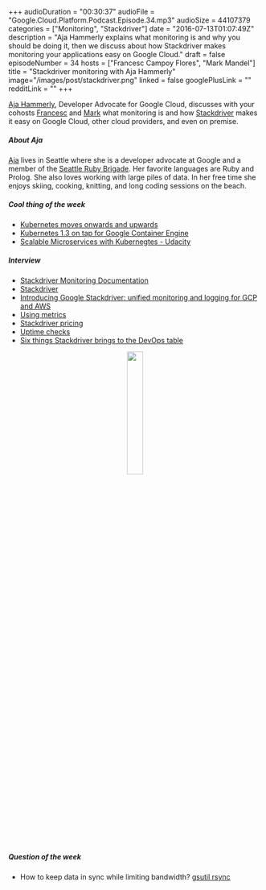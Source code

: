 +++
audioDuration = "00:30:37"
audioFile = "Google.Cloud.Platform.Podcast.Episode.34.mp3"
audioSize = 44107379
categories = ["Monitoring", "Stackdriver"]
date = "2016-07-13T01:07:49Z"
description = "Aja Hammerly explains what monitoring is and why you should be doing it, then we discuss about how Stackdriver makes monitoring your applications easy on Google Cloud."
draft = false
episodeNumber = 34
hosts = ["Francesc Campoy Flores", "Mark Mandel"]
title = "Stackdriver monitoring with Aja Hammerly"
image="/images/post/stackdriver‎.png"
linked = false
googlePlusLink = ""
redditLink = ""
+++

[Aja Hammerly](https://twitter.com/the_thagomizer), Developer Advocate for Google Cloud,
discusses with your cohosts [Francesc](https://twitter.com/francesc) and
[Mark](https://twitter.com/neurotic) what monitoring is and how
[Stackdriver](https://cloud.google.com/stackdriver/) makes it easy on Google Cloud,
other cloud providers, and even on premise.

<!--more-->

##### About Aja

[Aja](https://twitter.com/the_thagomizer) lives in Seattle where she is a developer advocate at
Google and a member of the [Seattle Ruby Brigade](http://www.seattlerb.org/). Her favorite
languages are Ruby and Prolog. She also loves working with large piles of data.
In her free time she enjoys skiing, cooking, knitting, and long coding sessions on the beach.

##### Cool thing of the week

- [Kubernetes moves onwards and upwards](https://cloudplatform.googleblog.com/2016/07/Kubernetes-moves-onwards-and-upwards-this-week-on-Google-Cloud-Platform.html)
- [Kubernetes 1.3 on tap for Google Container Engine](https://cloudplatform.googleblog.com/2016/07/Kubernetes-1.3-on-tap-for-Google-Container-Engine.html)
- [Scalable Microservices with Kubernegtes - Udacity](https://www.udacity.com/course/scalable-microservices-with-kubernetes--ud615)

##### Interview

- [Stackdriver Monitoring Documentation](https://cloud.google.com/monitoring/docs/)
- [Stackdriver](https://cloud.google.com/stackdriver/)
- [Introducing Google Stackdriver: unified monitoring and logging for GCP and AWS](https://cloudplatform.googleblog.com/2016/03/Google-Stackdriver-integrated-monitoring-and-logging-for-hybrid-cloud.html)
- [Using metrics](https://cloud.google.com/monitoring/api/v3/using-metrics)
- [Stackdriver pricing](https://cloud.google.com/monitoring/pricing)
- [Uptime checks](https://cloud.google.com/monitoring/alerts/uptime-checks)
- [Six things Stackdriver brings to the DevOps table](https://cloudplatform.googleblog.com/2016/06/six-things-Stackdriver-brings-to-the-DevOps-table.html)

<div style="text-align: center">
  <a href="https://travis-ci.com">
    <img src="/images/post/stackdriver‎.png" width="25%">
  </a>
</div>

##### Question of the week

- How to keep data in sync while limiting bandwidth? [gsutil rsync](https://cloud.google.com/storage/docs/gsutil/commands/rsync)